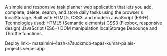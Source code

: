 A simple and responsive task planner web application that lets you add, complete, delete, search, and store daily tasks using the browser's localStorage. Built with HTML5, CSS3, and modern JavaScript (ES6+).
Technologies used:
HTML5 (Semantic elements)
CSS3 (Flexbox, responsive design)
JavaScript (ES6+)
DOM manipulation
localStorage
Debounce and Throttle functions

Deploy link:- masaimini-4azh-a7sudxmob-tapas-kumar-palais-projects.vercel.app
